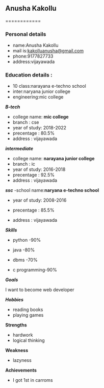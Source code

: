 ## Anusha Kakollu

============

### Personal details

- name:Anusha Kakollu<br>
- mail is:kakolluanusha@gmail.com<br>
- phone:9177827733<br>
- address:vijayawada<br>

### Education details :
 - 10 class:narayana e-techno school<br>
 - inter:naryana junior college<br>
 - engineering:mic college<br>

***B-tech***

- college name: __mic college__<br>
-  branch : cse<br>
- year of study: 2018-2022<br>
- precentage : 80.5%<br>
- address : vijayawada<br>

***intermediate***

- college name: __narayana junior college__<br>
-  branch : ic<br>
- year of study: 2016-2018<br>
- precentage : 92.5%<br>
- address : vijayawada<br>

***ssc***
-school name:__naryana e-techno school__<br>
- year of study: 2008-2016<br>
- precentage : 85.5%<br>

- address : vijayawada<br>

***Skills***

- python -90%

- java -80%

- dbms -70%

- c programming-90%

***Goals***

I want to become web developer

***Hobbies***

- reading books<br>
- playing games<br>

**Strengths**

- hardwork
- logical thinking

**Weakness**


- lazyness<br> 

**Achievements**

- I got 1st in carroms
